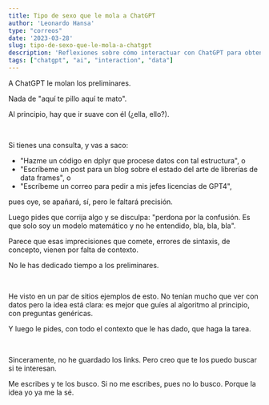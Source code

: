 ```yaml
---
title: Tipo de sexo que le mola a ChatGPT
author: 'Leonardo Hansa'
type: "correos"
date: '2023-03-28'
slug: tipo-de-sexo-que-le-mola-a-chatgpt
description: 'Reflexiones sobre cómo interactuar con ChatGPT para obtener mejores resultados.'
tags: ["chatgpt", "ai", "interaction", "data"]
---
```


A ChatGPT le molan los preliminares.

Nada de "aquí te pillo aquí te mato".

Al principio, hay que ir suave con él (¿ella, ello?).   

</br>


Si tienes una consulta, y vas a saco:

- "Hazme un código en dplyr que procese datos con tal estructura", o
- "Escríbeme un post para un blog sobre el estado del arte de librerías de data frames", o
- "Escríbeme un correo para pedir a mis jefes licencias de GPT4",

pues oye, se apañará, sí, pero le faltará precisión.

Luego pides que corrija algo y se disculpa: "perdona por la confusión. Es que solo soy un modelo matemático y no he entendido, bla, bla, bla".


Parece que esas imprecisiones que comete, errores de sintaxis, de concepto, vienen por falta de contexto.

No le has dedicado tiempo a los preliminares.

</br>

He visto en un par de sitios ejemplos de esto. No tenían mucho que ver con datos pero la idea está clara: es mejor que guíes al algoritmo al principio, con preguntas genéricas.

Y luego le pides, con todo el contexto que le has dado, que haga la tarea.

</br>


Sinceramente, no he guardado los links. Pero creo que te los puedo buscar si te interesan.

Me escribes y te los busco. Si no me escribes, pues no lo busco. Porque la idea yo ya me la sé.

